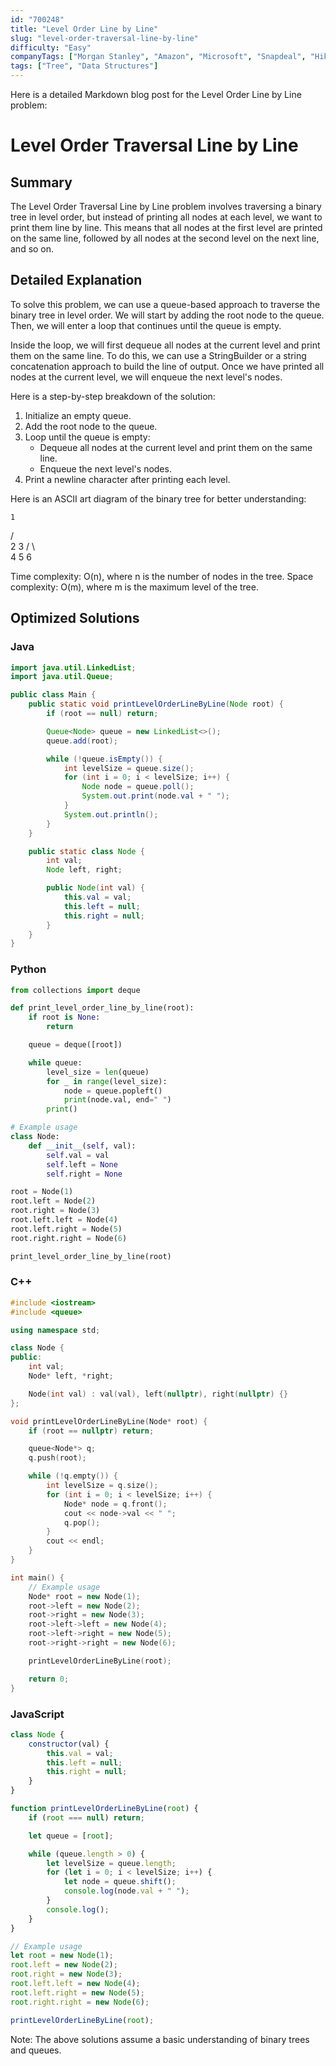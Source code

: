 ```yaml
---
id: "700248"
title: "Level Order Line by Line"
slug: "level-order-traversal-line-by-line"
difficulty: "Easy"
companyTags: ["Morgan Stanley", "Amazon", "Microsoft", "Snapdeal", "Hike"]
tags: ["Tree", "Data Structures"]
---
```


Here is a detailed Markdown blog post for the Level Order Line by Line problem:

# Level Order Traversal Line by Line
## Summary
The Level Order Traversal Line by Line problem involves traversing a binary tree in level order, but instead of printing all nodes at each level, we want to print them line by line. This means that all nodes at the first level are printed on the same line, followed by all nodes at the second level on the next line, and so on.

## Detailed Explanation
To solve this problem, we can use a queue-based approach to traverse the binary tree in level order. We will start by adding the root node to the queue. Then, we will enter a loop that continues until the queue is empty.

 Inside the loop, we will first dequeue all nodes at the current level and print them on the same line. To do this, we can use a StringBuilder or a string concatenation approach to build the line of output. Once we have printed all nodes at the current level, we will enqueue the next level's nodes.

Here is a step-by-step breakdown of the solution:

1. Initialize an empty queue.
2. Add the root node to the queue.
3. Loop until the queue is empty:
   - Dequeue all nodes at the current level and print them on the same line.
   - Enqueue the next level's nodes.
4. Print a newline character after printing each level.

Here is an ASCII art diagram of the binary tree for better understanding:

    1
   / \
  2   3
 / \   \
4   5   6

Time complexity: O(n), where n is the number of nodes in the tree.
Space complexity: O(m), where m is the maximum level of the tree.

## Optimized Solutions

### Java
```java
import java.util.LinkedList;
import java.util.Queue;

public class Main {
    public static void printLevelOrderLineByLine(Node root) {
        if (root == null) return;

        Queue<Node> queue = new LinkedList<>();
        queue.add(root);

        while (!queue.isEmpty()) {
            int levelSize = queue.size();
            for (int i = 0; i < levelSize; i++) {
                Node node = queue.poll();
                System.out.print(node.val + " ");
            }
            System.out.println();
        }
    }

    public static class Node {
        int val;
        Node left, right;

        public Node(int val) {
            this.val = val;
            this.left = null;
            this.right = null;
        }
    }
}
```

### Python
```python
from collections import deque

def print_level_order_line_by_line(root):
    if root is None:
        return

    queue = deque([root])

    while queue:
        level_size = len(queue)
        for _ in range(level_size):
            node = queue.popleft()
            print(node.val, end=" ")
        print()

# Example usage
class Node:
    def __init__(self, val):
        self.val = val
        self.left = None
        self.right = None

root = Node(1)
root.left = Node(2)
root.right = Node(3)
root.left.left = Node(4)
root.left.right = Node(5)
root.right.right = Node(6)

print_level_order_line_by_line(root)
```

### C++
```cpp
#include <iostream>
#include <queue>

using namespace std;

class Node {
public:
    int val;
    Node* left, *right;

    Node(int val) : val(val), left(nullptr), right(nullptr) {}
};

void printLevelOrderLineByLine(Node* root) {
    if (root == nullptr) return;

    queue<Node*> q;
    q.push(root);

    while (!q.empty()) {
        int levelSize = q.size();
        for (int i = 0; i < levelSize; i++) {
            Node* node = q.front();
            cout << node->val << " ";
            q.pop();
        }
        cout << endl;
    }
}

int main() {
    // Example usage
    Node* root = new Node(1);
    root->left = new Node(2);
    root->right = new Node(3);
    root->left->left = new Node(4);
    root->left->right = new Node(5);
    root->right->right = new Node(6);

    printLevelOrderLineByLine(root);

    return 0;
}
```

### JavaScript
```javascript
class Node {
    constructor(val) {
        this.val = val;
        this.left = null;
        this.right = null;
    }
}

function printLevelOrderLineByLine(root) {
    if (root === null) return;

    let queue = [root];

    while (queue.length > 0) {
        let levelSize = queue.length;
        for (let i = 0; i < levelSize; i++) {
            let node = queue.shift();
            console.log(node.val + " ");
        }
        console.log();
    }
}

// Example usage
let root = new Node(1);
root.left = new Node(2);
root.right = new Node(3);
root.left.left = new Node(4);
root.left.right = new Node(5);
root.right.right = new Node(6);

printLevelOrderLineByLine(root);
```

Note: The above solutions assume a basic understanding of binary trees and queues.